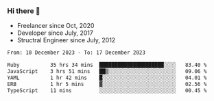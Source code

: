 ### Hi there 👋

- Freelancer since Oct, 2020
- Developer since July, 2017
- Structral Engineer since July, 2012

<!--START_SECTION:waka-->

```txt
From: 10 December 2023 - To: 17 December 2023

Ruby          35 hrs 34 mins  █████████████████████░░░░   83.40 %
JavaScript    3 hrs 51 mins   ██▒░░░░░░░░░░░░░░░░░░░░░░   09.06 %
YAML          1 hr 42 mins    █░░░░░░░░░░░░░░░░░░░░░░░░   04.01 %
ERB           1 hr 5 mins     ▓░░░░░░░░░░░░░░░░░░░░░░░░   02.56 %
TypeScript    11 mins         ░░░░░░░░░░░░░░░░░░░░░░░░░   00.45 %
```

<!--END_SECTION:waka-->
